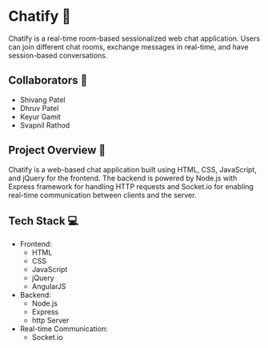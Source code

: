 # Chatify 💬

Chatify is a real-time room-based sessionalized web chat application. Users can join different chat rooms, exchange messages in real-time, and have session-based conversations.

## Collaborators 👥
- Shivang Patel
- Dhruv Patel
- Keyur Gamit
- Svapnil Rathod

## Project Overview 🚀
Chatify is a web-based chat application built using HTML, CSS, JavaScript, and jQuery for the frontend. The backend is powered by Node.js with Express framework for handling HTTP requests and Socket.io for enabling real-time communication between clients and the server.

## Tech Stack 💻
- Frontend:
  - HTML
  - CSS
  - JavaScript
  - jQuery
  - AngularJS
- Backend:
  - Node.js
  - Express
  - http Server
- Real-time Communication:
  - Socket.io
